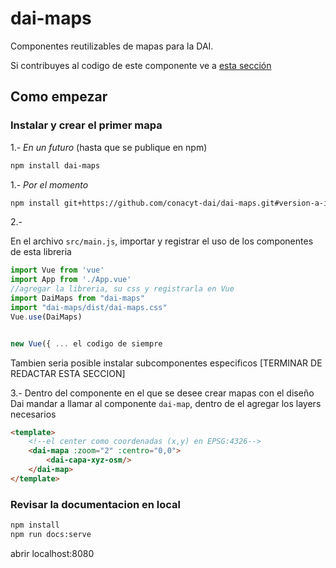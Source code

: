# dai-maps

Componentes reutilizables de mapas para la DAI.

Si contribuyes al codigo de este componente ve a  [esta sección](#contribuir)

## Como empezar

### Instalar y crear el primer mapa

1.- *En un futuro* (hasta que se publique en npm)
```bash
npm install dai-maps
```

1.- *Por el momento*
```bash
npm install git+https://github.com/conacyt-dai/dai-maps.git#version-a-instalar
```

2.- 

En el archivo `src/main.js`, importar y registrar el uso de los componentes de esta libreria
```javascript
import Vue from 'vue'
import App from './App.vue'
//agregar la libreria, su css y registrarla en Vue
import DaiMaps from "dai-maps"
import "dai-maps/dist/dai-maps.css"
Vue.use(DaiMaps)


new Vue({ ... el codigo de siempre
```

Tambien seria posible instalar subcomponentes especificos [TERMINAR DE REDACTAR ESTA SECCION]

3.-
Dentro del componente en el que se desee crear mapas con el diseño Dai mandar a llamar al componente `dai-map`, dentro de el agregar los layers necesarios
```html
<template>
    <!--el center como coordenadas (x,y) en EPSG:4326-->
    <dai-mapa :zoom="2" :centro="0,0">
        <dai-capa-xyz-osm/>
    </dai-map>
</template>

```



### Revisar la documentacion en local

```bash
npm install
npm run docs:serve

```

abrir localhost:8080